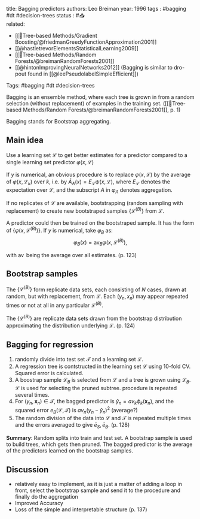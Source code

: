 
title: Bagging predictors
authors: Leo Breiman
year: 1996
tags :  #bagging #dt #decision-trees
status : #📥  
related: 
- [[🎄Tree-based Methods/Gradient Boosting/@friedmanGreedyFunctionApproximation2001]]
- [[@hastietrevorElementsStatisticalLearning2009]]
- [[🎄Tree-based Methods/Random Forests/@breimanRandomForests2001]]
- [[@hintonImprovingNeuralNetworks2012]] (Bagging is similar to dro-pout found in [[@leePseudolabelSimpleEfficient]])

Tags: #bagging #dt #decision-trees

Bagging is an ensemble method, where each tree is grown in from a random selection (without replacement) of examples in the training set. ([[🎄Tree-based Methods/Random Forests/@breimanRandomForests2001]], p. 1)

Bagging stands for Bootstrap aggregating.

## Main idea

Use a learning set $\mathcal{L}$ to get better estimates for a predictor compared to a single learning set predictor $\varphi(x, \mathcal{L})$

If $y$ is numerical, an obvious procedure is to replace $\varphi(x, \mathcal{L})$ by the average of $\varphi\left(x, \mathcal{L}_{k}\right)$ over $k$, i.e. by $\hat{A}_{A}(x)=E_{\mathcal{L}} \psi(x, \mathcal{L})$, where $E_{\mathcal{L}}$ denotes the expectation over $\mathcal{L}$, and the subscript $A$ in $\varphi_{A}$ denotes aggregation.

If no replicates of $\mathcal{L}$ are available, bootstrapping (random sampling with replacement) to create new bootstraped samples $\left\{\mathcal{L}^{(B)}\right\}$ from $\mathcal{L}$.

A predictor could then be trained on the bootstraped sample. It has the form of $\left\{\varphi\left(x, \mathcal{L}^{(B)}\right)\right\}$. If $y$ is numerical, take $\varphi_B$ as:
$$\varphi_{B}(x)=\operatorname{av}_{B} \varphi\left(x, \mathcal{L}^{(B)}\right),$$

with $\operatorname{av}$ being the average over all estimates. (p. 123)

## Bootstrap samples

The $\left\{\mathcal{L}^{(B)}\right\}$ form replicate data sets, each consisting of $N$ cases, drawn at random, but with replacement, from $\mathcal{L}$. Each $\left(y_{n}, x_{n}\right)$ may appear repeated times or not at all in any particular $\mathcal{L}^{(B)}$.

The $\left\{\mathcal{L}^{(B)}\right\}$ are replicate data sets drawn from the bootstrap distribution approximating the distribution underlying $\mathcal{L}$. (p. 124)


## Bagging for regression

1. randomly divide into test set $\mathcal{T}$ and a learning set $\mathcal{L}$.
2. A regression tree is contstructed in the learning set $\mathcal{L}$ using 10-fold CV. Squared error is calculated.
3. A boostrap sample $\mathcal{L}_B$ is selected from $\mathcal{L}$ and a tree is grown using $\mathcal{L}_B$. $\mathcal{L}$ is used for selecting the pruned subtree. procedure is repeated several times.
4. For $\left(y_{n}, \boldsymbol{x}_{n}\right) \in \mathcal{T}$, the bagged predictor is $\hat{y}_{n}=a v_{k} \phi_{k}\left(\boldsymbol{x}_{n}\right)$, and the squared error $e_{B}(\mathcal{L}, \mathcal{T})$ is $a v_{n}\left(y_{n}-\hat{y}_{n}\right)^{2}$ (average?)
5. The random division of the data into $\mathcal{L}$ and $\mathcal{T}$ is repeated multiple times and the errors averaged to give $\bar{e}_{S}, \bar{e}_{B}$. (p. 128)

**Summary**: Random splits into train and test set. A bootstrap sample is used to build trees, which gets then pruned. The bagged predictor is the average of the predictors learned on the bootstrap samples.

## Discussion

- relatively easy to implement, as it is just a matter of adding a loop in front, select the bootstrap sample and send it to the procedure and finally do the aggregation
- Improved Accuracy
- Loss of the simple and interpretable structure (p. 137)